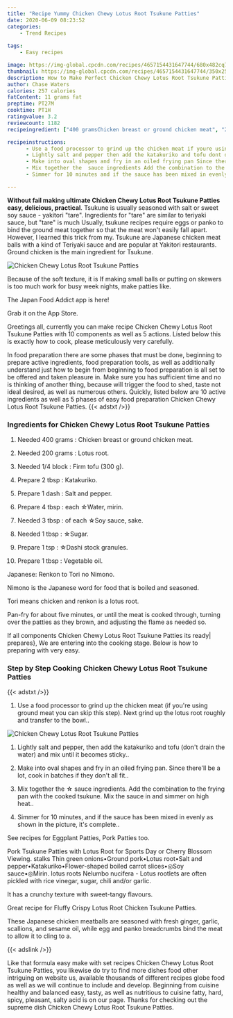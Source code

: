 ```yaml
---
title: "Recipe Yummy Chicken Chewy Lotus Root Tsukune Patties"
date: 2020-06-09 08:23:52
categories:
    - Trend Recipes
    
tags:
    - Easy recipes

image: https://img-global.cpcdn.com/recipes/4657154431647744/680x482cq70/chicken-chewy-lotus-root-tsukune-patties-recipe-main-photo.jpg
thumbnail: https://img-global.cpcdn.com/recipes/4657154431647744/350x250cq70/chicken-chewy-lotus-root-tsukune-patties-recipe-main-photo.jpg
description: How to Make Perfect Chicken Chewy Lotus Root Tsukune Patties with 10 ingredients and 5 stages of easy cooking.
author: Chase Waters
calories: 257 calories
fatContent: 11 grams fat
preptime: PT27M
cooktime: PT1H
ratingvalue: 3.2
reviewcount: 1182
recipeingredient: ["400 gramsChicken breast or ground chicken meat", "200 gramsLotus root", "1/4 blockFirm tofu 300 g", "2 tbspKatakuriko", "1 dashSalt and pepper", "4 tbspeach Water mirin", "3 tbspof each Soy sauce sake", "1 tbspSugar", "1 tspDashi stock granules", "1 tbspVegetable oil"]

recipeinstructions: 
      - Use a food processor to grind up the chicken meat if youre using ground meat you can skip this step Next grind up the lotus root roughly and transfer to the bowl 
      - Lightly salt and pepper then add the katakuriko and tofu dont drain the water and mix until it becomes sticky 
      - Make into oval shapes and fry in an oiled frying pan Since therell be a lot cook in batches if they dont all fit 
      - Mix together the  sauce ingredients Add the combination to the frying pan with the cooked tsukune Mix the sauce in and simmer on high heat 
      - Simmer for 10 minutes and if the sauce has been mixed in evenly as shown in the picture its complete

---
```




**Without fail making ultimate Chicken Chewy Lotus Root Tsukune Patties easy, delicious, practical**. Tsukune is usually seasoned with salt or sweet soy sauce - yakitori &#34;tare&#34;. Ingredients for &#34;tare&#34; are similar to teriyaki sauce, but &#34;tare&#34; is much Usually, tsukune recipes require eggs or panko to bind the ground meat together so that the meat won&#39;t easily fall apart. However, I learned this trick from my. Tsukune are Japanese chicken meat balls with a kind of Teriyaki sauce and are popular at Yakitori restaurants. Ground chicken is the main ingredient for Tsukune.


![Chicken Chewy Lotus Root Tsukune Patties](https://img-global.cpcdn.com/recipes/4657154431647744/680x482cq70/chicken-chewy-lotus-root-tsukune-patties-recipe-main-photo.jpg "Chicken Chewy Lotus Root Tsukune Patties")



Because of the soft texture, it is If making small balls or putting on skewers is too much work for busy week nights, make patties like.

The Japan Food Addict app is here!

Grab it on the App Store.


Greetings all, currently you can make recipe Chicken Chewy Lotus Root Tsukune Patties with 10 components as well as 5 actions. Listed below this is exactly how to cook, please meticulously very carefully.

In food preparation there are some phases that must be done, beginning to prepare active ingredients, food preparation tools, as well as additionally understand just how to begin from beginning to food preparation is all set to be offered and taken pleasure in. Make sure you has sufficient time and no is thinking of another thing, because will trigger the food to shed, taste not ideal desired, as well as numerous others. Quickly, listed below are 10 active ingredients as well as 5 phases of easy food preparation Chicken Chewy Lotus Root Tsukune Patties.
{{< adstxt />}}

### Ingredients for Chicken Chewy Lotus Root Tsukune Patties


1. Needed 400 grams : Chicken breast or ground chicken meat.

1. Needed 200 grams : Lotus root.

1. Needed 1/4 block : Firm tofu (300 g).

1. Prepare 2 tbsp : Katakuriko.

1. Prepare 1 dash : Salt and pepper.

1. Prepare 4 tbsp : each ☆Water, mirin.

1. Needed 3 tbsp : of each ☆Soy sauce, sake.

1. Needed 1 tbsp : ☆Sugar.

1. Prepare 1 tsp : ☆Dashi stock granules.

1. Prepare 1 tbsp : Vegetable oil.


Japanese: Renkon to Tori no Nimono.

Nimono is the Japanese word for food that is boiled and seasoned.

Tori means chicken and renkon is a lotus root.

Pan-fry for about five minutes, or until the meat is cooked through, turning over the patties as they brown, and adjusting the flame as needed so.


If all components Chicken Chewy Lotus Root Tsukune Patties its ready| prepares}, We are entering into the cooking stage. Below is how to preparing with very easy.

### Step by Step Cooking Chicken Chewy Lotus Root Tsukune Patties

{{< adstxt />}}


1. Use a food processor to grind up the chicken meat (if you&#39;re using ground meat you can skip this step). Next grind up the lotus root roughly and transfer to the bowl..



![Chicken Chewy Lotus Root Tsukune Patties](https://img-global.cpcdn.com/steps/6610798152515584/160x128cq70/chicken-chewy-lotus-root-tsukune-patties-recipe-step-1-photo.jpg" "Chicken Chewy Lotus Root Tsukune Patties")



1. Lightly salt and pepper, then add the katakuriko and tofu (don&#39;t drain the water) and mix until it becomes sticky..



1. Make into oval shapes and fry in an oiled frying pan. Since there&#39;ll be a lot, cook in batches if they don&#39;t all fit..



1. Mix together the ☆ sauce ingredients. Add the combination to the frying pan with the cooked tsukune. Mix the sauce in and simmer on high heat..



1. Simmer for 10 minutes, and if the sauce has been mixed in evenly as shown in the picture, it&#39;s complete..




See recipes for Eggplant Patties, Pork Patties too.

Pork Tsukune Patties with Lotus Root for Sports Day or Cherry Blossom Viewing. stalks Thin green onions•Ground pork•Lotus root•Salt and pepper•Katakuriko•Flower-shaped boiled carrot slices•◎Soy sauce•◎Mirin. lotus roots Nelumbo nucifera - Lotus rootlets are often pickled with rice vinegar, sugar, chili and/or garlic.

It has a crunchy texture with sweet-tangy flavours.

Great recipe for Fluffy Crispy Lotus Root Chicken Tsukune Patties.

These Japanese chicken meatballs are seasoned with fresh ginger, garlic, scallions, and sesame oil, while egg and panko breadcrumbs bind the meat to allow it to cling to a.


{{< adslink />}}

Like that formula easy make with set recipes Chicken Chewy Lotus Root Tsukune Patties, you likewise do try to find more dishes food other intriguing on website us, available thousands of different recipes globe food as well as we will continue to include and develop. Beginning from cuisine healthy and balanced easy, tasty, as well as nutritious to cuisine fatty, hard, spicy, pleasant, salty acid is on our page. Thanks for checking out the supreme dish Chicken Chewy Lotus Root Tsukune Patties.
